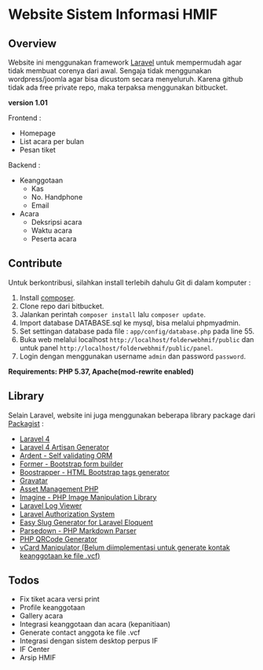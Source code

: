 # Website Sistem Informasi HMIF

## Overview

Website ini menggunakan framework [Laravel](http://laravel.com/docs/quick) untuk mempermudah agar tidak membuat corenya dari awal. Sengaja tidak menggunakan wordpress/joomla agar bisa dicustom secara menyeluruh. Karena github tidak ada free private repo, maka terpaksa menggunakan bitbucket.

**version 1.01**

Frontend :

- Homepage
- List acara per bulan
- Pesan tiket 

Backend :

- Keanggotaan
    - Kas
    - No. Handphone
    - Email
- Acara
    - Deksripsi acara
    - Waktu acara
    - Peserta acara

## Contribute

Untuk berkontribusi, silahkan install terlebih dahulu Git di dalam komputer : 

1. Install [composer](https://getcomposer.org/Composer-Setup.exe).
2. Clone repo dari bitbucket.
3. Jalankan perintah `composer install` lalu `composer update`.
4. Import database DATABASE.sql ke mysql, bisa melalui phpmyadmin.
5. Set settingan database pada file : `app/config/database.php` pada line 55.
6. Buka web melalui localhost `http://localhost/folderwebhmif/public` dan untuk panel `http://localhost/folderwebhmif/public/panel`.
7. Login dengan menggunakan username `admin` dan password `password`.

**Requirements: PHP 5.37, Apache(mod-rewrite enabled)**

## Library

Selain Laravel, website ini juga menggunakan beberapa library package dari [Packagist](http://packagist.org) : 

- [Laravel 4](http://laravel.com/docs/quick)
- [Laravel 4 Artisan Generator](https://github.com/JeffreyWay/Laravel-4-Generators)
- [Ardent - Self validating ORM](https://github.com/laravelbook/ardent)
- [Former - Bootstrap form builder](https://github.com/Anahkiasen/former)
- [Boostrapper - HTML Bootstrap tags generator](https://github.com/patricktalmadge/bootstrapper)
- [Gravatar](https://github.com/thomaswelton/laravel-gravatar)
- [Asset Management PHP](https://github.com/kriswallsmith/assetic)
- [Imagine - PHP Image Manipulation Library](https://github.com/Intervention/image)
- [Laravel Log Viewer](https://github.com/mikemand/logviewer)
- [Laravel Authorization System](https://github.com/machuga/authority-l4)
- [Easy Slug Generator for Laravel Eloquent](https://github.com/cviebrock/eloquent-sluggable)
- [Parsedown - PHP Markdown Parser](https://github.com/erusev/parsedown)
- [PHP QRCode Generator](https://github.com/endroid/QrCode)
- [vCard Manipulator (Belum diimplementasi untuk generate kontak keanggotaan ke file .vcf)](https://github.com/fruux/sabre-vobject)

## Todos

- Fix tiket acara versi print
- Profile keanggotaan
- Gallery acara
- Integrasi keanggotaan dan acara (kepanitiaan)
- Generate contact anggota ke file .vcf
- Integrasi dengan sistem desktop perpus IF
- IF Center
- Arsip HMIF